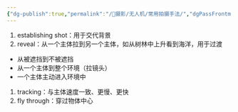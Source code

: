 ```yaml
---
{"dg-publish":true,"permalink":"/📸摄影/无人机/常用拍摄手法/","dgPassFrontmatter":true}
---
```




1.  establishing shot：用于交代背景
2.  reveal：从一个主体拉到另一个主体，如从树林中上升看到海洋，用于过渡

-   从被遮挡到不被遮挡
-   从一个主体到整个环境（拉镜头）
-   一个主体主动进入环境中

1.  tracking：与主体速度一致、更慢、更快
2.  fly through：穿过物体中心